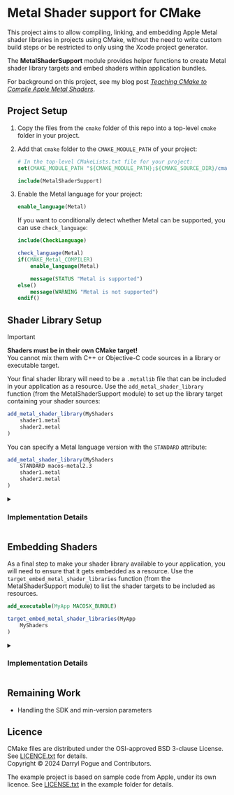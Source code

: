 Metal Shader support for CMake
==============================

This project aims to allow compiling, linking, and embedding Apple Metal shader libraries in projects using CMake, without the need to write custom build steps or be restricted to only using the Xcode project generator.

The **MetalShaderSupport** module provides helper functions to create Metal shader library targets and embed shaders within application bundles.

For background on this project, see my blog post [*Teaching CMake to Compile Apple Metal Shaders*](https://dpogue.ca/articles/cmake-metal.html).

Project Setup
-------------

1. Copy the files from the `cmake` folder of this repo into a top-level `cmake` folder in your project.

2. Add that `cmake` folder to the `CMAKE_MODULE_PATH` of your project:

    ```cmake
    # In the top-level CMakeLists.txt file for your project:
    set(CMAKE_MODULE_PATH "${CMAKE_MODULE_PATH};${CMAKE_SOURCE_DIR}/cmake")

    include(MetalShaderSupport)
    ```

3. Enable the Metal language for your project:

    ```cmake
    enable_language(Metal)
    ```

    If you want to conditionally detect whether Metal can be supported, you can use `check_language`:

    ```cmake
    include(CheckLanguage)

    check_language(Metal)
    if(CMAKE_Metal_COMPILER)
        enable_language(Metal)

        message(STATUS "Metal is supported")
    else()
        message(WARNING "Metal is not supported")
    endif()
    ```


Shader Library Setup
--------------------

> [!IMPORTANT]
> **Shaders must be in their own CMake target!**  
> You cannot mix them  with C++ or Objective-C code sources in a library or executable target.

Your final shader library will need to be a `.metallib` file that can be included in your application as a resource. Use the `add_metal_shader_library` function (from the MetalShaderSupport module) to set up the library target containing your shader sources:

```cmake
add_metal_shader_library(MyShaders
    shader1.metal
    shader2.metal
)
```

You can specify a Metal language version with the `STANDARD` attribute:

```cmake
add_metal_shader_library(MyShaders
    STANDARD macos-metal2.3
    shader1.metal
    shader2.metal
)
```

<details>
<summary><h3>Implementation Details</h3></summary>

The `add_metal_shader_library` helper creates a `MODULE` library containing the sources, and also sets up some Xcode-specific properties to ensure everything works with the Xcode project generator. Effectively, it implements the following:

```cmake
add_library(MyShaders MODULE
    shader1.metal
    shader2.metal
)

set_target_properties(MyShaders PROPERTIES
    XCODE_PRODUCT_TYPE com.apple.product-type.metal-library
    XCODE_ATTRIBUTE_MTL_FAST_MATH "YES"
    XCODE_ATTRIBUTE_MTL_ENABLE_DEBUG_INFO[variant=Debug] "INCLUDE_SOURCE"
    XCODE_ATTRIBUTE_MTL_ENABLE_DEBUG_INFO[variant=RelWithDebInfo] "INCLUDE_SOURCE"
)

# If a target language version is provided:
target_compile_options(MyShaders
    PRIVATE "-std=macos-metal2.3"
)

set_target_properties(MyShaders PROPERTIES
    XCODE_ATTRIBUTE_MTL_LANGUAGE_REVISION "Metal23"
)
```

</details>


Embedding Shaders
-----------------

As a final step to make your shader library available to your application, you will need to ensure that it gets embedded as a resource. Use the `target_embed_metal_shader_libraries` function (from the MetalShaderSupport module) to list the shader targets to be included as resources.

```cmake
add_executable(MyApp MACOSX_BUNDLE)

target_embed_metal_shader_libraries(MyApp
    MyShaders
)
```

<details>
<summary><h3>Implementation Details</h3></summary>

The `target_embed_metal_shader_libraries` helper adds the shader library as a dependency of the target executable, and tells CMake to ensure each shader target's `.metallib` is included in the application bundle as a resource.

If you are using CMake 3.28 or newer with the Xcode generator, the shader targets can be referred to directly:

```cmake
set_target_properties(MyApp PROPERTIES
    XCODE_EMBED_RESOURCES MyShaders
)
```

Otherwise, a custom post-build step is used to copy the resulting `.metallib` into the Resources folder of the target app bundle.

```cmake
add_custom_command(TARGET MyApp POST_BUILD
    DEPENDS MyShaders
    COMMAND ${CMAKE_COMMAND} -E copy "$<TARGET_FILE:MyShaders>" "$<TARGET_BUNDLE_CONTENT_DIR:MyApp>/Resources/$<TARGET_FILE_NAME:MyShaders>"
    VERBATIM
)
```

</details>


Remaining Work
--------------

* Handling the SDK and min-version parameters


Licence
-------

CMake files are distributed under the OSI-approved BSD 3-clause License. See [LICENCE.txt][1] for details.  
Copyright © 2024 Darryl Pogue and Contributors.

The example project is based on sample code from Apple, under its own licence. See [LICENSE.txt][2] in the example folder for details.


[1]: ./LICENCE.txt
[2]: ./example/LICENSE.txt
